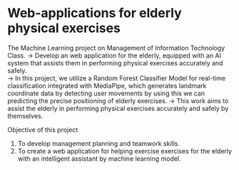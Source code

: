 # Web-applications for elderly physical exercises 

The Machine Learning project on Management of Information Technology Class.	
→ Develop an web application for the elderly, equipped with an AI system that assists them in performing physical exercises accurately and safely.  
→ In this project, we utilize a Random Forest Classifier Model for real-time classification integrated with MediaPipe, which generates landmark coordinate data by detecting user movements by using this we can predicting the precise positioning of elderly exercises. 
→ This work aims to assist the elderly in performing physical exercises accurately and safely by themselves.

Objective of this project

1. To develop management planning and teamwork skills.
2. To create a web application for helping exercise exercises for the elderly with an intelligent assistant by machine learning model.

